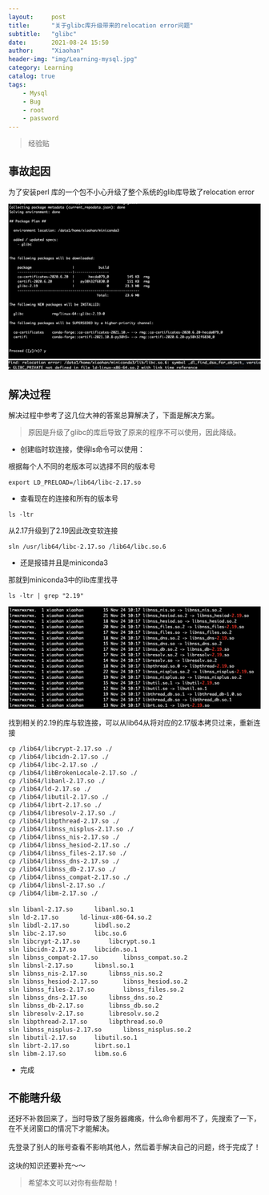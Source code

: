 ```yaml
---
layout:     post
title:      "关于glibc库升级带来的relocation error问题"
subtitle:   "glibc"
date:       2021-08-24 15:50
author:     "Xiaohan"
header-img: "img/Learning-mysql.jpg"
category: Learning
catalog: true
tags:
    - Mysql
    - Bug
    - root
    - password
---
```


> 经验贴

## 事故起因

为了安装perl 库的一个包不小心升级了整个系统的glib库导致了relocation error

![](https://github.com/Yangxiaohan0120/Yangxiaohan0120.github.io/blob/main/img/in-post/glibc/001.png)
![](https://github.com/Yangxiaohan0120/Yangxiaohan0120.github.io/blob/main/img/in-post/glibc/002.png)

## 解决过程

解决过程中参考了这几位大神的答案总算解决了，下面是解决方案。

> 原因是升级了glibc的库后导致了原来的程序不可以使用，因此降级。

* 创建临时软连接，使得ls命令可以使用：

根据每个人不同的老版本可以选择不同的版本号

```shell
export LD_PRELOAD=/lib64/libc-2.17.so
```
* 查看现在的连接和所有的版本号

```shell
ls -ltr
```

从2.17升级到了2.19因此改变软连接

```shell
sln /usr/lib64/libc-2.17.so /lib64/libc.so.6
```

* 还是报错并且是miniconda3

那就到miniconda3中的lib库里找寻

```shell
ls -ltr | grep "2.19"
```

![](https://github.com/Yangxiaohan0120/Yangxiaohan0120.github.io/blob/main/img/in-post/glibc/003.png)

找到相关的2.19的库与软连接，可以从lib64从将对应的2.17版本拷贝过来，重新连接

```shell
cp /lib64/libcrypt-2.17.so ./
cp /lib64/libcidn-2.17.so ./
cp /lib64/libc-2.17.so ./
cp /lib64/libBrokenLocale-2.17.so ./
cp /lib64/libanl-2.17.so ./
cp /lib64/ld-2.17.so ./
cp /lib64/libutil-2.17.so ./
cp /lib64/librt-2.17.so ./
cp /lib64/libresolv-2.17.so ./
cp /lib64/libpthread-2.17.so ./
cp /lib64/libnss_nisplus-2.17.so ./
cp /lib64/libnss_nis-2.17.so ./
cp /lib64/libnss_hesiod-2.17.so ./
cp /lib64/libnss_files-2.17.so ./
cp /lib64/libnss_dns-2.17.so ./
cp /lib64/libnss_db-2.17.so ./
cp /lib64/libnss_compat-2.17.so ./
cp /lib64/libnsl-2.17.so ./
cp /lib64/libm-2.17.so ./

sln libanl-2.17.so		libanl.so.1
sln ld-2.17.so		ld-linux-x86-64.so.2
sln libdl-2.17.so		libdl.so.2
sln libc-2.17.so		libc.so.6
sln libcrypt-2.17.so		libcrypt.so.1
sln libcidn-2.17.so		libcidn.so.1
sln libnss_compat-2.17.so		libnss_compat.so.2
sln libnsl-2.17.so		libnsl.so.1
sln libnss_nis-2.17.so		libnss_nis.so.2
sln libnss_hesiod-2.17.so		libnss_hesiod.so.2
sln libnss_files-2.17.so		libnss_files.so.2
sln libnss_dns-2.17.so		libnss_dns.so.2
sln libnss_db-2.17.so		libnss_db.so.2
sln libresolv-2.17.so		libresolv.so.2
sln libpthread-2.17.so		libpthread.so.0
sln libnss_nisplus-2.17.so		libnss_nisplus.so.2
sln libutil-2.17.so		libutil.so.1
sln librt-2.17.so		librt.so.1
sln libm-2.17.so		libm.so.6

```

* 完成

## 不能瞎升级

还好不补救回来了，当时导致了服务器瘫痪，什么命令都用不了，先搜索了一下，在不关闭窗口的情况下才能解决。<br>
<br>
先登录了别人的账号查看不影响其他人，然后着手解决自己的问题，终于完成了！<br>
<br>
这块的知识还要补充～～<br>

> 希望本文可以对你有些帮助！
